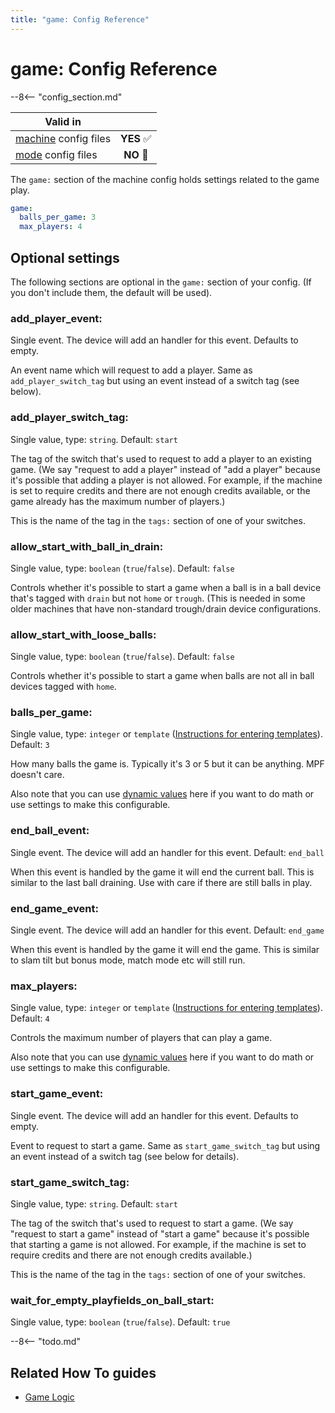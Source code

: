 ```yaml
---
title: "game: Config Reference"
---
```


# game: Config Reference

--8<-- "config_section.md"

| Valid in | |
|-----|:----:|
|[machine](instructions/machine_config.md) config files |**YES** :white_check_mark:|
|[mode](instructions/mode_config.md) config files|**NO** :no_entry_sign:|

The `game:` section of the machine config holds settings related to the
game play.

``` yaml
game:
  balls_per_game: 3
  max_players: 4
```

## Optional settings

The following sections are optional in the `game:` section of your
config. (If you don't include them, the default will be used).

### add_player_event:

Single event. The device will add an handler for this event. Defaults to
empty.

An event name which will request to add a player. Same as
`add_player_switch_tag` but using an event instead of a switch tag (see
below).

### add_player_switch_tag:

Single value, type: `string`. Default: `start`

The tag of the switch that's used to request to add a player to an
existing game. (We say "request to add a player" instead of "add a
player" because it's possible that adding a player is not allowed. For
example, if the machine is set to require credits and there are not
enough credits available, or the game already has the maximum number of
players.)

This is the name of the tag in the `tags:` section of one of your
switches.

### allow_start_with_ball_in_drain:

Single value, type: `boolean` (`true`/`false`). Default: `false`

Controls whether it's possible to start a game when a ball is in a ball
device that's tagged with `drain` but not `home` or `trough`. (This is
needed in some older machines that have non-standard trough/drain device
configurations.

### allow_start_with_loose_balls:

Single value, type: `boolean` (`true`/`false`). Default: `false`

Controls whether it's possible to start a game when balls are not all
in ball devices tagged with `home`.

### balls_per_game:

Single value, type: `integer` or `template`
([Instructions for entering templates](instructions/dynamic_values.md)). Default: `3`

How many balls the game is. Typically it's 3 or 5 but it can be
anything. MPF doesn't care.

Also note that you can use
[dynamic values](instructions/dynamic_values.md) here if you want to do math or use settings to make this
configurable.

### end_ball_event:

Single event. The device will add an handler for this event. Default:
`end_ball`

When this event is handled by the game it will end the current ball.
This is similar to the last ball draining. Use with care if there are
still balls in play.

### end_game_event:

Single event. The device will add an handler for this event. Default:
`end_game`

When this event is handled by the game it will end the game. This is
similar to slam tilt but bonus mode, match mode etc will still run.

### max_players:

Single value, type: `integer` or `template`
([Instructions for entering templates](instructions/dynamic_values.md)). Default: `4`

Controls the maximum number of players that can play a game.

Also note that you can use
[dynamic values](instructions/dynamic_values.md) here if you want to do math or use settings to make this
configurable.

### start_game_event:

Single event. The device will add an handler for this event. Defaults to
empty.

Event to request to start a game. Same as `start_game_switch_tag` but
using an event instead of a switch tag (see below for details).

### start_game_switch_tag:

Single value, type: `string`. Default: `start`

The tag of the switch that's used to request to start a game. (We say
"request to start a game" instead of "start a game" because it's
possible that starting a game is not allowed. For example, if the
machine is set to require credits and there are not enough credits
available.)

This is the name of the tag in the `tags:` section of one of your
switches.

### wait_for_empty_playfields_on_ball_start:

Single value, type: `boolean` (`true`/`false`). Default: `true`

--8<-- "todo.md"

## Related How To guides

* [Game Logic](../game_logic/index.md)
